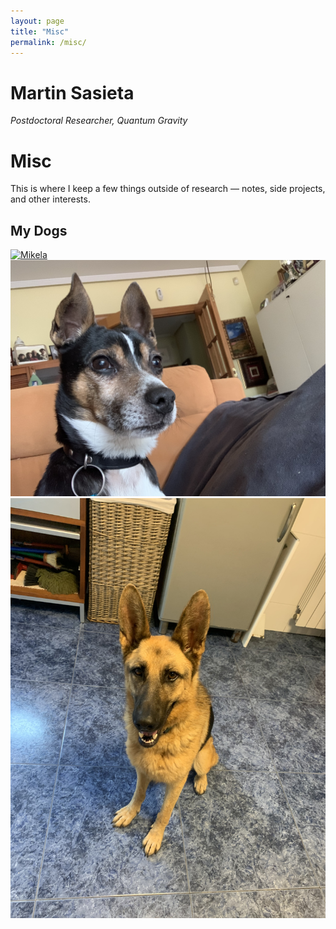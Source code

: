 ```yaml
---
layout: page
title: "Misc"
permalink: /misc/
---
```



# Martin Sasieta
*Postdoctoral Researcher, Quantum Gravity*

# Misc

This is where I keep a few things outside of research — notes, side projects, and other interests.

## My Dogs 

<div class="gallery">
  <a href="/assets/images/dog/mikela.jpg" target="_blank">
    <img src="/assets/images/dog/mikela.jpg" alt="Mikela">
  </a>
  <a href="/assets/images/dog/lucho.jpg" target="_blank">
    <img src="/assets/images/dog/lucho.jpg" alt="Lucho">
  </a>
  <a href="/assets/images/dog/buha.jpg" target="_blank">
    <img src="/assets/images/dog/buha.jpg" alt="Buha">
  </a>
</div>
